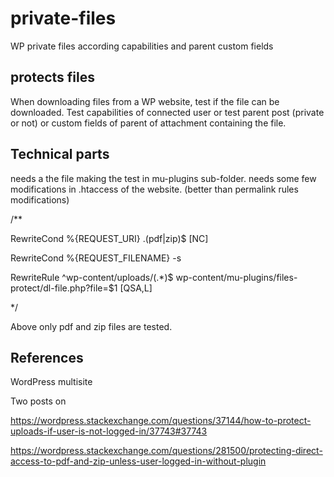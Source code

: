 # private-files
WP private files according capabilities and parent custom fields

## protects files
When downloading files from a WP website, test if the file can be downloaded. Test capabilities of connected user or test parent post (private or not) or custom fields of parent of attachment containing the file.

## Technical parts

needs a the file making the test in mu-plugins sub-folder.
needs some few modifications in .htaccess of the website. (better than permalink rules modifications)

/**

RewriteCond %{REQUEST_URI} \.(pdf|zip)$ [NC]

RewriteCond %{REQUEST_FILENAME} -s

RewriteRule ^wp-content/uploads/(.*)$ wp-content/mu-plugins/files-protect/dl-file.php?file=$1 [QSA,L]

*/

Above only pdf and zip files are tested.


## References
WordPress multisite

Two posts on 

https://wordpress.stackexchange.com/questions/37144/how-to-protect-uploads-if-user-is-not-logged-in/37743#37743

https://wordpress.stackexchange.com/questions/281500/protecting-direct-access-to-pdf-and-zip-unless-user-logged-in-without-plugin
